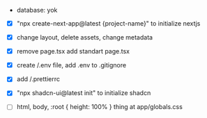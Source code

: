 - database: yok

- [x] "npx create-next-app@latest {project-name}" to initialize nextjs
- [x] change layout, delete assets, change metadata
- [x] remove page.tsx add standart page.tsx
- [x] create /.env file, add .env to .gitignore
- [x] add /.prettierrc

- [x] "npx shadcn-ui@latest init" to initialize shadcn
- [ ] html, body, :root { height: 100% } thing at app/globals.css

